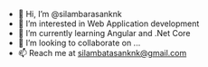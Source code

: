 - 👋 Hi, I’m @silambarasanknk
- 👀 I’m interested in Web Application development
- 🌱 I’m currently learning Angular and .Net Core
- 💞️ I’m looking to collaborate on ...
- 📫 Reach me at silambatasanknk@gmail.com

<!---
silambarasanknk/silambarasanknk is a ✨ special ✨ repository because its `README.md` (this file) appears on your GitHub profile.
You can click the Preview link to take a look at your changes.
--->
